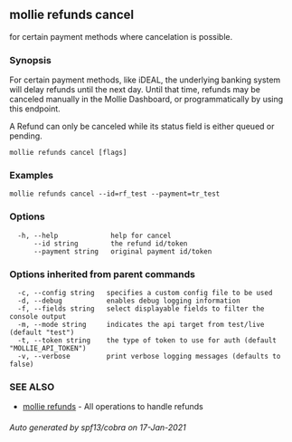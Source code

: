 ## mollie refunds cancel

for certain payment methods where cancelation is possible.

### Synopsis

For certain payment methods, like iDEAL, the underlying banking system will delay refunds
until the next day. Until that time, refunds may be canceled manually in the Mollie Dashboard, 
or programmatically by using this endpoint.

A Refund can only be canceled while its status field is either queued or pending.

```
mollie refunds cancel [flags]
```

### Examples

```
mollie refunds cancel --id=rf_test --payment=tr_test
```

### Options

```
  -h, --help             help for cancel
      --id string        the refund id/token
      --payment string   original payment id/token
```

### Options inherited from parent commands

```
  -c, --config string   specifies a custom config file to be used
  -d, --debug           enables debug logging information
  -f, --fields string   select displayable fields to filter the console output
  -m, --mode string     indicates the api target from test/live (default "test")
  -t, --token string    the type of token to use for auth (default "MOLLIE_API_TOKEN")
  -v, --verbose         print verbose logging messages (defaults to false)
```

### SEE ALSO

* [mollie refunds](mollie_refunds.md)	 - All operations to handle refunds

###### Auto generated by spf13/cobra on 17-Jan-2021
